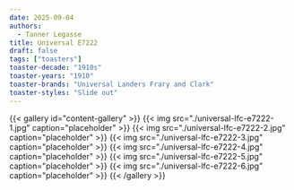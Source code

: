```yaml
---
date: 2025-09-04
authors:
  - Tanner Legasse
title: Universal E7222
draft: false
tags: ["toasters"]
toaster-decade: "1910s"
toaster-years: "1910"
toaster-brands: "Universal Landers Frary and Clark"
toaster-styles: "Slide out"
---
```

{{< gallery id="content-gallery" >}}
  {{< img src="./universal-lfc-e7222-1.jpg" caption="placeholder" >}}
  {{< img src="./universal-lfc-e7222-2.jpg" caption="placeholder" >}}
  {{< img src="./universal-lfc-e7222-3.jpg" caption="placeholder" >}}
  {{< img src="./universal-lfc-e7222-4.jpg" caption="placeholder" >}}
  {{< img src="./universal-lfc-e7222-5.jpg" caption="placeholder" >}}
  {{< img src="./universal-lfc-e7222-6.jpg" caption="placeholder" >}}
{{< /gallery >}}
